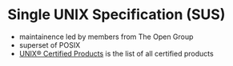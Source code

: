 # Single UNIX Specification (SUS)
- maintainence led by members from The Open Group
- superset of POSIX
- [UNIX® Certified Products](https://www.opengroup.org/openbrand/register/) is the list of all certified products
